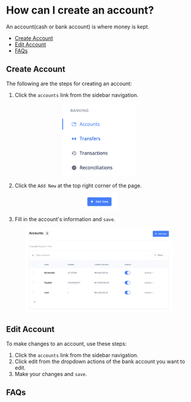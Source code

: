 # How can I create an account?

An account(cash or bank account) is where money is kept.

- [Create Account](#create-account)
- [Edit Account](#edit-account)
- [FAQs](#faqs)

## Create Account <a id="#create-account"></a>

The following are the steps for creating an account:

1. Click the `accounts` link from the sidebar navigation.

<div align='center'>
<img width='200' src='media/account_link.png'>
</div>

2. Click the `Add New` at the top right corner of the page.

<div align='center'>
<img width='100' src='../../../media/add_new.png'>
</div>

3. Fill in the account's information and `save`.

<div align='center'>
<img width='400' src='media/account_details.png'>
</div>

## Edit Account <a id="#edit-account"></a>

To make changes to an account, use these steps:

1. Click the `accounts` link from the sidebar navigation.
2. Click edit from the dropdown actions of the bank account you want to edit.
3. Make your changes and `save`.

## FAQs <a id="#faqs"></a>
